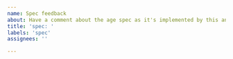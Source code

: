 ```yaml
---
name: Spec feedback
about: Have a comment about the age spec as it's implemented by this and other tools?
title: 'spec: '
labels: 'spec'
assignees: ''

---
```


<!-- This is the issue tracker of a specific implementation of
the age format, which is specified at https://age-encryption.org/v1

Please consider using the mailing list to discuss the specification:

                https://age-encryption.org/ml                    -->
